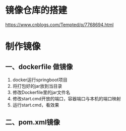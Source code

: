 # 镜像仓库的搭建
https://www.cnblogs.com/Tempted/p/7768694.html

# 制作镜像
## 一、dockerfile 做镜像
1. docker运行springboot项目
1. 将打包好的jar放到当目录
1. 修改Dockerfile里的jar文件名
1. 修改start.cmd开放的端口，容器端口与本机的端口映射
1. 运行start.cmd，看效果

## 二、pom.xml镜像